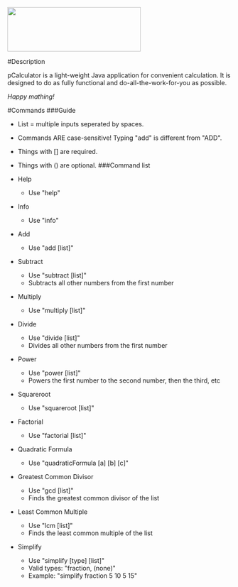 <img src="http://i.imgur.com/lFW85GW.png" width="300" height="100"></img>

#Description

pCalculator is a light-weight Java application for convenient calculation.
It is designed to do as fully functional and do-all-the-work-for-you as possible.

*Happy mathing!*

#Commands
###Guide
- List = multiple inputs seperated by spaces.
- Commands ARE case-sensitive! Typing "add" is different from "ADD".
- Things with [] are required.
- Things with () are optional.
###Command list
- Help
  - Use "help"
- Info
  - Use "info"
- Add
  - Use "add [list]"
  
- Subtract
  - Use "subtract [list]"
  - Subtracts all other numbers from the first number
  
- Multiply
  - Use "multiply [list]"
  
- Divide
  - Use "divide [list]"
  - Divides all other numbers from the first number
  
- Power
  - Use  "power [list]"
  - Powers the first number to the second number, then the third, etc

- Squareroot
  - Use "squareroot [list]"
  
- Factorial
  - Use "factorial [list]"
  
- Quadratic Formula
  - Use "quadraticFormula [a] [b] [c]"
  
- Greatest Common Divisor 
  - Use "gcd [list]"
  - Finds the greatest common divisor of the list

- Least Common Multiple
  - Use "lcm [list]"
  - Finds the least common multiple of the list
  
- Simplify
  - Use "simplify [type] [list]"
  - Valid types: "fraction, (none)"
  - Example: "simplify fraction 5 10 5 15"